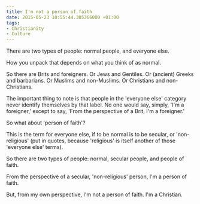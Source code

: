 ```yaml
---
title: I'm not a person of faith
date: 2015-05-23 10:55:44.385366000 +01:00
tags:
- Christianity
- Culture
---
```

There are two types of people: normal people, and everyone else.

How you unpack that depends on what you think of as normal.

So there are Brits and foreigners. Or Jews and Gentiles. Or (ancient) Greeks and barbarians. Or Muslims and non-Muslims. Or Christians and non-Christians.

The important thing to note is that people in the 'everyone else' category never identify themselves by that label. No one would say, simply, 'I'm a foreigner,' except to say, 'From the perspective of a Brit, I'm a foreigner.'

So what about 'person of faith'?

This is the term for everyone else, if to be normal is to be secular, or 'non-religious' (put in quotes, because 'religious' is itself another of those 'everyone else' terms).

So there are two types of people: normal, secular people, and people of faith.

From the perspective of a secular, 'non-religious' person, I'm a person of faith.

But, from my own perspective, I'm not a person of faith. I'm a Christian.
